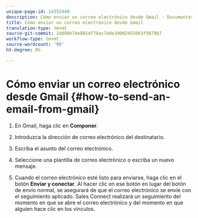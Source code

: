```yaml
---
unique-page-id: 14352440
description: Cómo enviar un correo electrónico desde Gmail - Documentos de marketing - Documentación del producto
title: Cómo enviar un correo electrónico desde Gmail
translation-type: tm+mt
source-git-commit: 1dd80b7de801df78ac7dde39002455063f9979b7
workflow-type: tm+mt
source-wordcount: '95'
ht-degree: 0%

---
```



# Cómo enviar un correo electrónico desde Gmail {#how-to-send-an-email-from-gmail}

1. En Gmail, haga clic en **Componer**.

1. Introduzca la dirección de correo electrónico del destinatario.

1. Escriba el asunto del correo electrónico.

1. Seleccione una plantilla de correo electrónico o escriba un nuevo mensaje.

1. Cuando el correo electrónico esté listo para enviarse, haga clic en el botón **Enviar y conectar**. Al hacer clic en ese botón en lugar del botón de envío normal, se asegurará de que el correo electrónico se envíe con el seguimiento aplicado. Sales Connect realizará un seguimiento del momento en que se abre el correo electrónico y del momento en que alguien hace clic en los vínculos.
